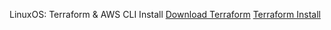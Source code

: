 LinuxOS: Terraform & AWS CLI Install
    [Download Terraform](https://www.terraform.io/downloads.html)
    [Terraform Install](https://learn.hashicorp.com/tutorials/terraform/install-cli)

